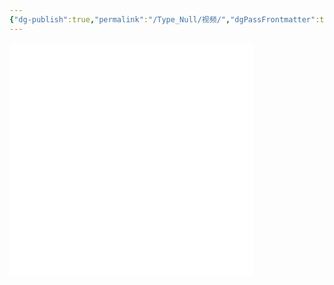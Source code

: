 ```yaml
---
{"dg-publish":true,"permalink":"/Type_Null/视频/","dgPassFrontmatter":true,"created":"2024-08-13T10:44:43.763+08:00","updated":"2024-08-13T11:11:19.498+08:00"}
---
```


<iframe src="//player.bilibili.com/player.html?isOutside=true&aid=468473565&bvid=BV1g541117vC&cid=583366881&p=1"  width="390" height="374" scrolling="yes" border="0" frameborder="no" framespacing="1" allowfullscreen="true"></iframe>